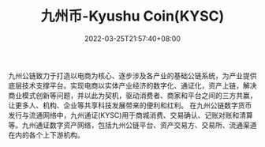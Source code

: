 ﻿---
weight: 
title: "九州币-Kyushu Coin(KYSC)"
description: "九州公链致力于打造以电商为核心、逐步涉及各产业的基础公链系统，为产业提供底层技术支撑平台"
date: 2022-03-25T21:57:40+08:00
lastmod: 2022-03-25T16:45:40+08:00
draft: false
authors: ["Metabd"]
featuredImage: "jiuzhoubi-kyushu-coinkysc.webp"
link: ""
tags: ["数字代币","九州币-Kyushu Coin(KYSC)"]
categories: ["navigation"]
navigation: ["数字代币"]
lightgallery: true
toc: true
pinned: false
recommend: false
recommend1: false
---
九州公链致力于打造以电商为核心、逐步涉及各产业的基础公链系统，为产业提供底层技术支撑平台。实现电商以实体产业经济的数字化、通证化，资产上链，解决商业模式创新等问题，并以此为契机，驱动消费者、商家和平台之间的三方共赢，让更多人、机构、企业等共享科技发展带来的便利和红利。
在九州公链数字货币发行与流通网络中，九州通证(KYSC)用于商城消费、交易确认、记账对账和清算等。九州通证数字资产网络，包括九州公链平台、资产交易方、交易所、流通渠道在内的各个上下游机构。
